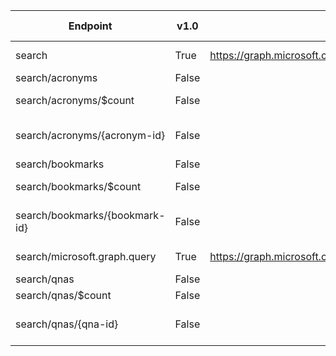 | Endpoint | v1.0 | V1.0-Url | v1.0-Methods | beta | Beta-Url | Beta-Methods | Path | Root | Children | Segment |
| ----------| ----------| ----------| ----------| ----------| ----------| ----------| ----------| ----------| ----------| ----------|
| search| True| https://graph.microsoft.com/v1.0/search| Get Patch| True| https://graph.microsoft.com/beta/search| Get Patch| search| search| 4| search|
| search/acronyms| False| | | True| https://graph.microsoft.com/beta/search/acronyms| Get Post| search acronyms| search| 2| acronyms|
| search/acronyms/$count| False| | | True| https://graph.microsoft.com/beta/search/acronyms/$count| Get| search acronyms $count| search| 0| $count|
| search/acronyms/{acronym-id}| False| | | True| https://graph.microsoft.com/beta/search/acronyms/{acronym-id}| Get Patch Delete| search acronyms {acronym-id}| search| 0| {acronym-id}|
| search/bookmarks| False| | | True| https://graph.microsoft.com/beta/search/bookmarks| Get Post| search bookmarks| search| 2| bookmarks|
| search/bookmarks/$count| False| | | True| https://graph.microsoft.com/beta/search/bookmarks/$count| Get| search bookmarks $count| search| 0| $count|
| search/bookmarks/{bookmark-id}| False| | | True| https://graph.microsoft.com/beta/search/bookmarks/{bookmark-id}| Get Patch Delete| search bookmarks {bookmark-id}| search| 0| {bookmark-id}|
| search/microsoft.graph.query| True| https://graph.microsoft.com/v1.0/search/microsoft.graph.query| Post| True| https://graph.microsoft.com/beta/search/microsoft.graph.query| Post| search microsoft.graph.query| search| 0| microsoft.graph.query|
| search/qnas| False| | | True| https://graph.microsoft.com/beta/search/qnas| Get Post| search qnas| search| 2| qnas|
| search/qnas/$count| False| | | True| https://graph.microsoft.com/beta/search/qnas/$count| Get| search qnas $count| search| 0| $count|
| search/qnas/{qna-id}| False| | | True| https://graph.microsoft.com/beta/search/qnas/{qna-id}| Get Patch Delete| search qnas {qna-id}| search| 0| {qna-id}|
